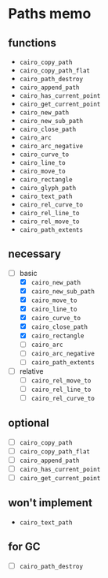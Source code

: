 Paths memo
==========

functions
---------

* `cairo_copy_path`
* `cairo_copy_path_flat`
* `cairo_path_destroy`
* `cairo_append_path`
* `cairo_has_current_point`
* `cairo_get_current_point`
* `cairo_new_path`
* `cairo_new_sub_path`
* `cairo_close_path`
* `cairo_arc`
* `cairo_arc_negative`
* `cairo_curve_to`
* `cairo_line_to`
* `cairo_move_to`
* `cairo_rectangle`
* `cairo_glyph_path`
* `cairo_text_path`
* `cairo_rel_curve_to`
* `cairo_rel_line_to`
* `cairo_rel_move_to`
* `cairo_path_extents`

necessary
---------

* [ ] basic
	+ [x] `cairo_new_path`
	+ [x] `cairo_new_sub_path`
	+ [x] `cairo_move_to`
	+ [x] `cairo_line_to`
	+ [x] `cairo_curve_to`
	+ [x] `cairo_close_path`
	+ [x] `cairo_rectangle`
	+ [ ] `cairo_arc`
	+ [ ] `cairo_arc_negative`
	+ [ ] `cairo_path_extents`
* [ ] relative
	+ [ ] `cairo_rel_move_to`
	+ [ ] `cairo_rel_line_to`
	+ [ ] `cairo_rel_curve_to`

optional
--------

* [ ] `cairo_copy_path`
* [ ] `cairo_copy_path_flat`
* [ ] `cairo_append_path`
* [ ] `cairo_has_current_point`
* [ ] `cairo_get_current_point`

won't implement
---------------

* `cairo_text_path`

for GC
------

* [ ] `cairo_path_destroy`
